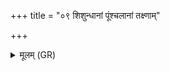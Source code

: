 +++
title = "०९ शिशुन्धानां पूंश्चलानां तक्ष्णाम्"

+++
<details><summary>मूलम् (GR)</summary>

शिशुन्धानां पूंश्चलानां  
तक्ष्णां यद् अन्नम् आशिम ।  
(…) ॥ +++(see 3cd)+++
</details>